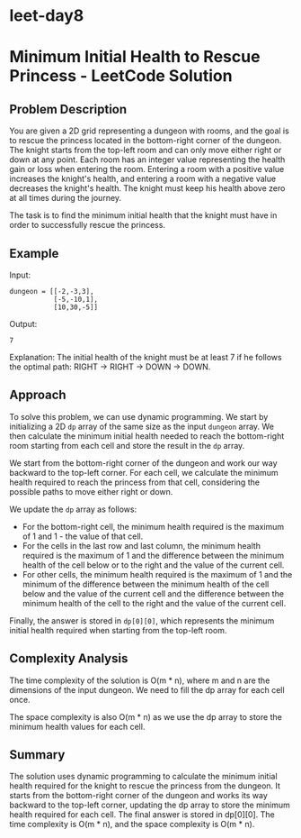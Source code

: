 # leet-day8

# Minimum Initial Health to Rescue Princess - LeetCode Solution

## Problem Description

You are given a 2D grid representing a dungeon with rooms, and the goal is to rescue the princess located in the bottom-right corner of the dungeon. The knight starts from the top-left room and can only move either right or down at any point. Each room has an integer value representing the health gain or loss when entering the room. Entering a room with a positive value increases the knight's health, and entering a room with a negative value decreases the knight's health. The knight must keep his health above zero at all times during the journey.

The task is to find the minimum initial health that the knight must have in order to successfully rescue the princess.

## Example

Input:
```
dungeon = [[-2,-3,3],
           [-5,-10,1],
           [10,30,-5]]
```

Output:
```
7
```

Explanation: The initial health of the knight must be at least 7 if he follows the optimal path: RIGHT -> RIGHT -> DOWN -> DOWN.

## Approach

To solve this problem, we can use dynamic programming. We start by initializing a 2D `dp` array of the same size as the input `dungeon` array. We then calculate the minimum initial health needed to reach the bottom-right room starting from each cell and store the result in the `dp` array.

We start from the bottom-right corner of the dungeon and work our way backward to the top-left corner. For each cell, we calculate the minimum health required to reach the princess from that cell, considering the possible paths to move either right or down.

We update the `dp` array as follows:
- For the bottom-right cell, the minimum health required is the maximum of 1 and 1 - the value of that cell.
- For the cells in the last row and last column, the minimum health required is the maximum of 1 and the difference between the minimum health of the cell below or to the right and the value of the current cell.
- For other cells, the minimum health required is the maximum of 1 and the minimum of the difference between the minimum health of the cell below and the value of the current cell and the difference between the minimum health of the cell to the right and the value of the current cell.

Finally, the answer is stored in `dp[0][0]`, which represents the minimum initial health required when starting from the top-left room.

## Complexity Analysis

The time complexity of the solution is O(m * n), where m and n are the dimensions of the input dungeon. We need to fill the dp array for each cell once.

The space complexity is also O(m * n) as we use the dp array to store the minimum health values for each cell.

## Summary

The solution uses dynamic programming to calculate the minimum initial health required for the knight to rescue the princess from the dungeon. It starts from the bottom-right corner of the dungeon and works its way backward to the top-left corner, updating the dp array to store the minimum health required for each cell. The final answer is stored in dp[0][0]. The time complexity is O(m * n), and the space complexity is O(m * n).
